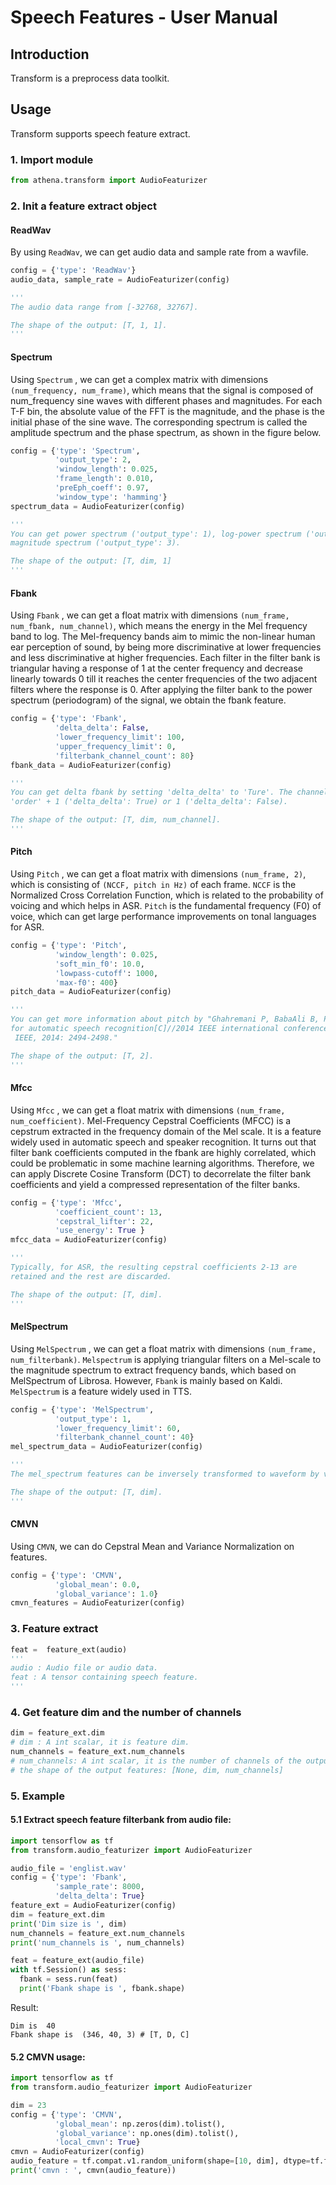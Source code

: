 # Speech Features - User Manual

## Introduction

Transform is a preprocess data toolkit.

## Usage

Transform supports speech feature extract.

### 1. Import module

```python
from athena.transform import AudioFeaturizer
```

### 2. Init a feature extract object

#### ReadWav

By using `ReadWav`, we can get audio data and sample rate from a wavfile.

```python
config = {'type': 'ReadWav'}
audio_data, sample_rate = AudioFeaturizer(config)

'''
The audio data range from [-32768, 32767].

The shape of the output: [T, 1, 1].
'''
```

#### Spectrum

Using `Spectrum` , we can get a complex matrix with dimensions `(num_frequency, num_frame)`, which means that the signal is composed of num_frequency sine waves with different 
phases and magnitudes. For each T-F bin, the absolute value of the FFT is the magnitude, and the phase is the initial phase of the sine wave. The corresponding spectrum is called 
the amplitude spectrum and the phase spectrum, as shown in the figure below.

```python
config = {'type': 'Spectrum',
          'output_type': 2,
          'window_length': 0.025, 
          'frame_length': 0.010, 
          'preEph_coeff': 0.97,
          'window_type': 'hamming'}
spectrum_data = AudioFeaturizer(config)

'''
You can get power spectrum ('output_type': 1), log-power spectrum ('output_type': 2) or 
magnitude spectrum ('output_type': 3).

The shape of the output: [T, dim, 1]
'''
```

#### Fbank

Using `Fbank` , we can get a float matrix with dimensions `(num_frame, num_fbank, num_channel)`, which means the energy 
in the Mel frequency band to log. The Mel-frequency bands aim to mimic the non-linear human ear perception of sound, by being more 
discriminative at lower frequencies and less discriminative at higher frequencies. Each filter in the filter bank is 
triangular having a response of 1 at the center frequency and decrease linearly towards 0 till it reaches the center 
frequencies of the two adjacent filters where the response is 0. After applying the filter bank to the power spectrum 
(periodogram) of the signal, we obtain the fbank feature.


```python
config = {'type': 'Fbank',
          'delta_delta': False,
          'lower_frequency_limit': 100,
          'upper_frequency_limit': 0,
          'filterbank_channel_count': 80}
fbank_data = AudioFeaturizer(config)

'''
You can get delta fbank by setting 'delta_delta' to 'Ture'. The channel of fbank is equal to
'order' + 1 ('delta_delta': True) or 1 ('delta_delta': False).

The shape of the output: [T, dim, num_channel].
'''
```

#### Pitch

Using `Pitch` , we can get a float matrix with dimensions `(num_frame, 2)`, which is consisting of `(NCCF, pitch in Hz)` of 
each frame. `NCCF` is the Normalized Cross Correlation Function, which is related to the probability of voicing and which helps
in ASR. `Pitch` is the fundamental frequency (F0) of voice, which can get large performance improvements on tonal languages for ASR.

```python
config = {'type': 'Pitch',
          'window_length': 0.025, 
          'soft_min_f0': 10.0,
          'lowpass-cutoff': 1000,
          'max-f0': 400}
pitch_data = AudioFeaturizer(config)

'''
You can get more information about pitch by "Ghahremani P, BabaAli B, Povey D, et al. A pitch extraction algorithm tuned 
for automatic speech recognition[C]//2014 IEEE international conference on acoustics, speech and signal processing (ICASSP).
 IEEE, 2014: 2494-2498."

The shape of the output: [T, 2].
'''

```

#### Mfcc

Using `Mfcc` , we can get a float matrix with dimensions `(num_frame, num_coefficient)`.
Mel-Frequency Cepstral Coefficients (MFCC) is a cepstrum extracted in the frequency domain of the Mel scale. 
It is a feature widely used in automatic speech and speaker recognition. It turns out that filter bank coefficients computed
in the fbank are highly correlated, which could be problematic in some machine learning algorithms. Therefore, we can 
apply Discrete Cosine Transform (DCT) to decorrelate the filter bank coefficients and yield a compressed representation 
of the filter banks. 

```python
config = {'type': 'Mfcc',
          'coefficient_count': 13, 
          'cepstral_lifter': 22, 
          'use_energy': True }
mfcc_data = AudioFeaturizer(config)

'''
Typically, for ASR, the resulting cepstral coefficients 2-13 are 
retained and the rest are discarded.

The shape of the output: [T, dim].
'''
```

#### MelSpectrum

Using `MelSpectrum` , we can get a float matrix with dimensions `(num_frame, num_filterbank)`. `Melspectrum` is
applying triangular filters on a Mel-scale to the magnitude spectrum to extract frequency bands, which based on MelSpectrum of Librosa.
However, `Fbank` is mainly based on Kaldi. `MelSpectrum` is a feature widely used in TTS.

```python
config = {'type': 'MelSpectrum',
          'output_type': 1,
          'lower_frequency_limit': 60,
          'filterbank_channel_count': 40}
mel_spectrum_data = AudioFeaturizer(config)

'''
The mel_spectrum features can be inversely transformed to waveform by vocoder.

The shape of the output: [T, dim].
'''
```

#### CMVN

Using  `CMVN`, we can do Cepstral Mean and Variance Normalization on features.

```python
config = {'type': 'CMVN',
          'global_mean': 0.0,
          'global_variance': 1.0}
cmvn_features = AudioFeaturizer(config)
```

### 3. Feature extract

```python
feat =  feature_ext(audio)
'''
audio : Audio file or audio data.
feat : A tensor containing speech feature.
'''
```

### 4. Get feature dim and the number of channels

```python
dim = feature_ext.dim
# dim : A int scalar, it is feature dim.
num_channels = feature_ext.num_channels
# num_channels: A int scalar, it is the number of channels of the output feature
# the shape of the output features: [None, dim, num_channels]
```

### 5. Example

#### 5.1 Extract speech feature filterbank from audio file:

```python
import tensorflow as tf
from transform.audio_featurizer import AudioFeaturizer

audio_file = 'englist.wav'
config = {'type': 'Fbank',
          'sample_rate': 8000,
          'delta_delta': True}
feature_ext = AudioFeaturizer(config)
dim = feature_ext.dim
print('Dim size is ', dim)
num_channels = feature_ext.num_channels
print('num_channels is ', num_channels)

feat = feature_ext(audio_file)
with tf.Session() as sess:
  fbank = sess.run(feat)
  print('Fbank shape is ', fbank.shape)
```

Result:

```
Dim is  40
Fbank shape is  (346, 40, 3) # [T, D, C]
```

#### 5.2 CMVN usage:

```python
import tensorflow as tf
from transform.audio_featurizer import AudioFeaturizer

dim = 23
config = {'type': 'CMVN',
          'global_mean': np.zeros(dim).tolist(),
          'global_variance': np.ones(dim).tolist(),
          'local_cmvn': True}
cmvn = AudioFeaturizer(config)
audio_feature = tf.compat.v1.random_uniform(shape=[10, dim], dtype=tf.float32, maxval=1.0)
print('cmvn : ', cmvn(audio_feature))
```
